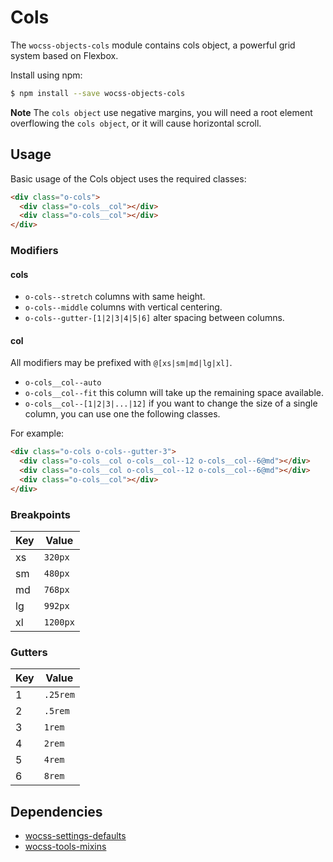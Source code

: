 # Cols

The `wocss-objects-cols` module contains cols object, a powerful grid system based on Flexbox.

Install using npm:

```sh
$ npm install --save wocss-objects-cols
```

**Note** The `cols object` use negative margins, you will need a root element overflowing the `cols object`, or it will cause horizontal scroll.

## Usage

Basic usage of the Cols object uses the required classes:

```html
<div class="o-cols">
  <div class="o-cols__col"></div>
  <div class="o-cols__col"></div>
</div>
```

### Modifiers

#### cols

* `o-cols--stretch` columns with same height.
* `o-cols--middle` columns with vertical centering.
* `o-cols--gutter-[1|2|3|4|5|6]` alter spacing between columns.

#### col

All modifiers may be prefixed with `@[xs|sm|md|lg|xl]`.

* `o-cols__col--auto`
* `o-cols__col--fit` this column will take up the remaining space available.
* `o-cols__col--[1|2|3|...|12]` if you want to change the size of a single column, you can use one the following classes.

For example:

```html
<div class="o-cols o-cols--gutter-3">
  <div class="o-cols__col o-cols__col--12 o-cols__col--6@md"></div>
  <div class="o-cols__col o-cols__col--12 o-cols__col--6@md"></div>
  <div class="o-cols__col"></div>
</div>
```

### Breakpoints

| Key | Value |
|-----|-------|
| xs | `320px` |
| sm | `480px` |
| md | `768px` |
| lg | `992px` |
| xl | `1200px` |

### Gutters

| Key | Value |
|-----|-------|
| 1 | `.25rem` |
| 2 | `.5rem` |
| 3 | `1rem` |
| 4 | `2rem` |
| 5 | `4rem` |
| 6 | `8rem` |

## Dependencies

* [wocss-settings-defaults](https://github.com/wocss/settings.default)
* [wocss-tools-mixins](https://github.com/wocss/tools.mixins)
